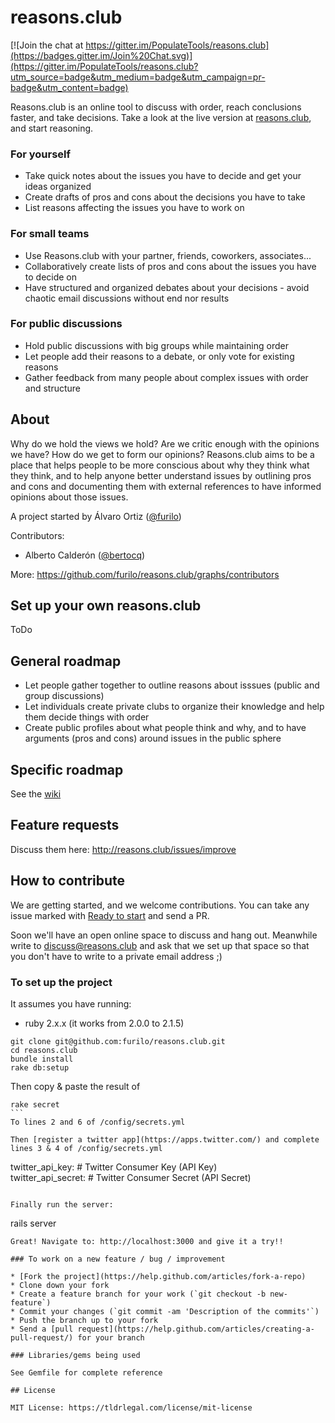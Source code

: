 # reasons.club

[![Join the chat at https://gitter.im/PopulateTools/reasons.club](https://badges.gitter.im/Join%20Chat.svg)](https://gitter.im/PopulateTools/reasons.club?utm_source=badge&utm_medium=badge&utm_campaign=pr-badge&utm_content=badge)

Reasons.club is an online tool to discuss with order, reach conclusions faster, and take decisions. Take a look at the live version at [reasons.club](reasons.club), and start reasoning.

### For yourself

* Take quick notes about the issues you have to decide and get your ideas organized
* Create drafts of pros and cons about the decisions you have to take
* List reasons affecting the issues you have to work on
 
### For small teams

* Use Reasons.club with your partner, friends, coworkers, associates...
* Collaboratively create lists of pros and cons about the issues you have to decide on
* Have structured and organized debates about your decisions - avoid chaotic email discussions without end nor results
 
### For public discussions

* Hold public discussions with big groups while maintaining order
* Let people add their reasons to a debate, or only vote for existing reasons
* Gather feedback from many people about complex issues with order and structure

## About 

Why do we hold the views we hold? Are we critic enough with the opinions we have? How do we get to form our opinions? Reasons.club aims to be a place that helps people to be more conscious about why they think what they think, and to help anyone better understand issues by outlining pros and cons and documenting them with external references to have informed opinions about those issues. 

A project started by Álvaro Ortiz ([@furilo](twitter.com/furilo))

Contributors:

* Alberto Calderón ([@bertocq](twitter.com/bertocq))

More: https://github.com/furilo/reasons.club/graphs/contributors

## Set up your own reasons.club

ToDo

## General roadmap

* Let people gather together to outline reasons about isssues (public and group discussions)
* Let individuals create private clubs to organize their knowledge and help them decide things with order
* Create public profiles about what people think and why, and to have arguments (pros and cons) around issues in the public sphere

## Specific roadmap

See the [wiki](https://github.com/furilo/reasons.club/wiki)

## Feature requests

Discuss them here: http://reasons.club/issues/improve

## How to contribute

We are getting started, and we welcome contributions. You can take any issue marked with [Ready to start](https://github.com/furilo/reasons.club/labels/2%20-%20Ready%20to%20start) and send a PR. 

Soon we'll have an open online space to discuss and hang out. Meanwhile write to discuss@reasons.club and ask that we set up that space so that you don't have to write to a private email address ;) 

### To set up the project

It assumes you have running:

* ruby 2.x.x (it works from 2.0.0 to 2.1.5)

```
git clone git@github.com:furilo/reasons.club.git
cd reasons.club
bundle install
rake db:setup
```

Then copy & paste the result of 
````
rake secret
```
To lines 2 and 6 of /config/secrets.yml

Then [register a twitter app](https://apps.twitter.com/) and complete lines 3 & 4 of /config/secrets.yml
````
twitter_api_key: # Twitter Consumer Key (API Key)  
twitter_api_secret: # Twitter Consumer Secret (API Secret)
```

Finally run the server:
```
rails server
```
Great! Navigate to: http://localhost:3000 and give it a try!!

### To work on a new feature / bug / improvement

* [Fork the project](https://help.github.com/articles/fork-a-repo)
* Clone down your fork
* Create a feature branch for your work (`git checkout -b new-feature`)
* Commit your changes (`git commit -am 'Description of the commits'`)
* Push the branch up to your fork
* Send a [pull request](https://help.github.com/articles/creating-a-pull-request/) for your branch

### Libraries/gems being used

See Gemfile for complete reference

## License 

MIT License: https://tldrlegal.com/license/mit-license
